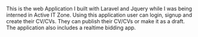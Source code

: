 <p>This is the web Application I built with Laravel and Jquery while I was being interned in Active IT Zone. Using this application user can login, signup and create their CV/CVs. They can publish their CV/CVs or make it as a draft. The application also includes a realtime bidding app.</p>
